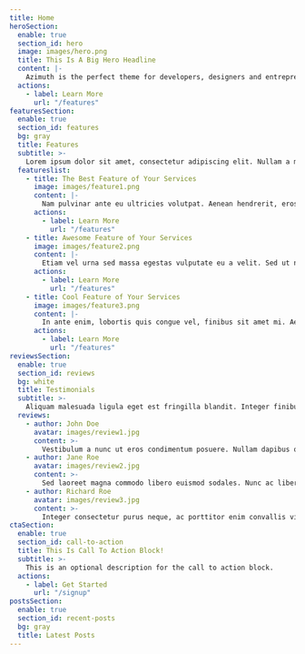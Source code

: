 ```yaml
---
title: Home
heroSection:
  enable: true
  section_id: hero
  image: images/hero.png
  title: This Is A Big Hero Headline
  content: |-
    Azimuth is the perfect theme for developers, designers and entrepreneurs who need a sleek, modern SaaS site. 
  actions:
    - label: Learn More
      url: "/features"
featuresSection:
  enable: true
  section_id: features
  bg: gray
  title: Features
  subtitle: >-
    Lorem ipsum dolor sit amet, consectetur adipiscing elit. Nullam a metus quis lorem malesuada luctus.
  featureslist:
    - title: The Best Feature of Your Services
      image: images/feature1.png
      content: |-
        Nam pulvinar ante eu ultricies volutpat. Aenean hendrerit, eros sed aliquet luctus, lorem risus volutpat dolor, nec dignissim diam neque consequat ex.
      actions:
        - label: Learn More
          url: "/features"
    - title: Awesome Feature of Your Services
      image: images/feature2.png
      content: |-
        Etiam vel urna sed massa egestas vulputate eu a velit. Sed ut nisl nec sapien interdum luctus. Cras rhoncus condimentum metus sit amet auctor.
      actions:
        - label: Learn More
          url: "/features"
    - title: Cool Feature of Your Services
      image: images/feature3.png
      content: |-
        In ante enim, lobortis quis congue vel, finibus sit amet mi. Aenean quis venenatis sem. Proin eget massa id metus eleifend maximus sit amet nec urna.
      actions:
        - label: Learn More
          url: "/features"
reviewsSection:
  enable: true
  section_id: reviews
  bg: white
  title: Testimonials
  subtitle: >-
    Aliquam malesuada ligula eget est fringilla blandit. Integer finibus semper libero id sodales. 
  reviews:
    - author: John Doe
      avatar: images/review1.jpg
      content: >-
        Vestibulum a nunc ut eros condimentum posuere. Nullam dapibus quis nunc non interdum. Pellentesque tortor ligula, gravida ac commodo eu.
    - author: Jane Roe
      avatar: images/review2.jpg
      content: >-
        Sed laoreet magna commodo libero euismod sodales. Nunc ac libero convallis, interdum ligula vel, pretium diam. Integer commodo sem at dui sollicitudin, vel posuere justo laoreet.
    - author: Richard Roe
      avatar: images/review3.jpg
      content: >-
        Integer consectetur purus neque, ac porttitor enim convallis vitae. Interdum et malesuada fames ac ante ipsum primis in faucibus.
ctaSection:
  enable: true
  section_id: call-to-action
  title: This Is Call To Action Block!
  subtitle: >-
    This is an optional description for the call to action block.
  actions:
    - label: Get Started
      url: "/signup"
postsSection:
  enable: true
  section_id: recent-posts
  bg: gray
  title: Latest Posts
---
```

